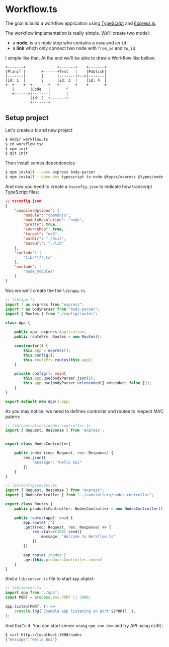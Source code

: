 # Workflow.ts

The goal is build a workflow application using [TypeScript](https://www.typescriptlang.org/) and [Express.js](https://expressjs.com/).

The workflow implementation is really simple. We'll create two model:

- a **node**, is a simple step who contains a `name` and an `id`
- a **link** which only connect two node with `from_id` and `to_id`

I simple like that. At the end we'll be able to draw a Workflow like bellow:

~~~
+-------+              +-------+    +-------+
|Planif |       +------+Test   |    |Publish|
|-------|       |      |-------|+-->|-------|
|id: 1  |       v      |id: 3  |    |id: 4  |
+--+----+  +-------+   +-------+    +-------+
   |       |Code   |       ^
   +------>|-------|       |
           |id: 2  +-------+
           +-------+
~~~

## Setup project

Let's create a brand new project

~~~bash
$ mkdir workflow.ts
$ cd workflow.ts/
$ npm init
$ git init
~~~

Then Install somes dependencies

~~~bash
$ npm install --save express body-parser
$ npm install --save-dev typescript ts-node @types/express @types/node
~~~

And now you need to create a `tsconfig.json` to indicate how transcript TypeScript files:

~~~json
// tsconfig.json
{
    "compilerOptions": {
        "module": "commonjs",
        "moduleResolution": "node",
        "pretty": true,
        "sourceMap": true,
        "target": "es6",
        "outDir": "./dist",
        "baseUrl": "./lib"
    },
    "include": [
        "lib/**/*.ts"
    ],
    "exclude": [
        "node_modules"
    ]
}
~~~

Nos we we'll create the the `lib/app.ts`

~~~typescript
// lib/app.ts
import * as express from "express";
import * as bodyParser from "body-parser";
import { Routes } from "./config/routes";

class App {

    public app: express.Application;
    public routePrv: Routes = new Routes();

    constructor() {
        this.app = express();
        this.config();
        this.routePrv.routes(this.app);
    }

    private config(): void{
        this.app.use(bodyParser.json());
        this.app.use(bodyParser.urlencoded({ extended: false }));
    }
}

export default new App().app;
~~~

As you may notice, we need to defines controller and routes to respect MVC patern:

~~~typescript
// lib/controllers/nodes.controller.ts
import { Request, Response } from 'express';


export class NodesController{

    public index (req: Request, res: Response) {
        res.json({
            "message": "Hello boi"
        })
    }
}
~~~

~~~typescript
// lib/config/routes.ts
import { Request, Response } from "express";
import { NodesController } from "../controllers/nodes.controller";

export class Routes {
    public productsController: NodesController = new NodesController();

    public routes(app): void {
        app.route('/')
        .get((req: Request, res: Response) => {
            res.status(200).send({
                message: 'Welcome to Workflow.ts'
            })
        })

        app.route('/nodes')
        .get(this.productsController.index)
    }
}
~~~

And a `lib/server.ts` file to start `App` object:

~~~typescript
// lib/server.ts
import app from "./app";
const PORT = process.env.PORT || 3000;

app.listen(PORT, () =>
    console.log(`Example app listening on port ${PORT}!`),
);
~~~

And that's it. You can start server using `npm run dev` and try API using cURL:

~~~bash
$ curl http://localhost:3000/nodes
{"message":"Hello boi"}
~~~

